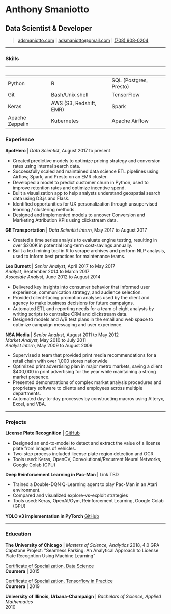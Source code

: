 # Anthony Smaniotto
## Data Scientist & Developer

> [adsmaniotto.com](http://adsmaniotto.com) |
[adsmaniotto@gmail.com](mailto:adsmaniotto@gmail.com) |
[(708) 908-0204](tel:7089080204)

------

### Skills


&nbsp;  |  &nbsp;  |  &nbsp;
----|------|-----
Python  |  R  |  SQL (Postgres, Presto) 
Git|Bash/Unix shell|TensorFlow
Keras|AWS (S3, Redshift, EMR)|Spark
Apache Zeppelin|Kubernetes|Apache Airflow


### Experience

__SpotHero__ | *Data Scientist*, August 2017 to present
- Created predictive models to optimize pricing strategy and conversion rates using internal search data.
- Successfully scaled and maintained data science ETL pipelines using Airflow, Spark, and Presto on an EMR cluster.
- Developed a model to predict customer churn in Python, used to improve retention rates and optimize incentive spend.
- Built a visualization app to help analysts understand geospatial search data using D3.js and Flask.
- Identified opportunities for UX personalization through unsupervised learning / clustering methods.
- Designed and implemented models to uncover Conversion and Marketing Attribution KPIs using clickstream data.

__GE Transportation__ | *Data Scientist Intern*, May 2017 to August 2017
- Created a time series analysis to evaluate engine testing, resulting in over $200K in potential long-term cost-savings annually.
- Built a text mining tool in R to scrape archives and perform NLP analysis, used to inform best practices for maintenance teams.

__Leo Burnett__ | *Senior Analyst*, April 2017 to May 2017<br/>
*Analyst*, September 2014 to March 2017<br/>
*Associate Analyst*, June 2012 to August 2014
- Delivered key insights into consumer behavior that informed user experience, communication strategy, and audience selection.
- Provided client-facing promotion analyses used by the client and agency to make business decisions for future campaigns.
- Automated ETL and reporting needs for a team of eight analysts by writing scripts to centralize CRM and clickstream data.
- Designed models and A/B test plans in the email and web space to optimize campaign messaging and user experience.

__NSA Media__ | *Senior Analyst*, August 2011 to May 2012<br/>
*Market Analyst*, May 2010 to July 2011<br>
*Analyst Intern*, May 2009 to August 2009
- Supervised a team that provided print media recommendations for a retail chain with over 1,000 stores nationwide
- Optimized print advertising plan in major metro markets, saving a client $400,000 in print advertising for the year while maintaining a strong market presence.
- Presented demonstrations of complex market analysis procedures and proprietary software to clients and employees across multiple departments.
- Automated day-to-day processes by constructing macros using Alteryx, Excel, and VBA.

------

### Projects

**License Plate Recognition** | [GitHub](https://github.com/adsmaniotto/license_plate_recognition)
- Designed an end-to-model to detect and extract the value of a license plate from images of vehicles.
- Two-step process included license plate region detection and OCR
- Tools used: Keras, OpenCV, Convolutional/Recurrent Neural Networks, Google Colab (GPU)

**Deep Reinforcement Learning in Pac-Man** | Link TBD
- Trained a Double-DQN Q-Learning agent to play Pac-Man in an Atari environment.
- Compared and visualized explore-vs-exploit strategies 
- Tools used: Keras, OpenAI/Gym, Reinforcement Learning, Google Colab (GPU)

**YOLO v3 implementation in PyTorch** [GitHub](https://github.com/adsmaniotto/pytorch_yolov3)

------

### Education

__The University of Chicago__ | *Masters of Science, Analytics*
2018, 4.0 GPA
Capstone Project: "Seamless Parking: An Analytical Approach to License Plate Recogntion Using Machine Learning"

[Certificate of Specialization, Data Science](https://www.coursera.org/account/accomplishments/specialization/ELUTABU84P3Y)<br/>
__Coursera__ | 2015

[Certificate of Specialization, Tensorflow in Practice](https://www.coursera.org/account/accomplishments/specialization/SHQE48S2SYK9)<br/>
__Coursera__ | 2019

__University of Illinois, Urbana-Champaign__ | *Bachelors of Science, Applied Mathematics*<br/>
2010
